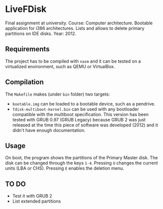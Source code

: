 # LiveFDisk
Final assignment at university. Course: Computer architecture. Bootable application for i386 architectures. Lists and allows to delete primary partitions on IDE disks. 
Year: 2012.

## Requirements

The project has to be compiled with `nasm` and it can be tested on a virtualized environment, such as QEMU or VirtualBox. 

## Compilation

The `Makefile` makes (under `bin` folder) two targets: 

- `bootable.img` can be loaded to a bootable device, such as a pendrive.
- `fdisk-multiboot-kernel.bin` can be used with any bootloader compatible with the multiboot specification. This version has been tested with GRUB 0.97 (GRUB Legacy) because GRUB 2 was just released at the time this piece of software was developed (2012) and it didn't have enough documentation.

## Usage

On boot, the program shows the partitions of the Primary Master disk. The disk can be changed through the keys `1-4`. Pressing `U` changes the current units (LBA or CHS). Pressing `E` enables the deletion menu. 

## TO DO

- Test it with GRUB 2
- List extended partitions
